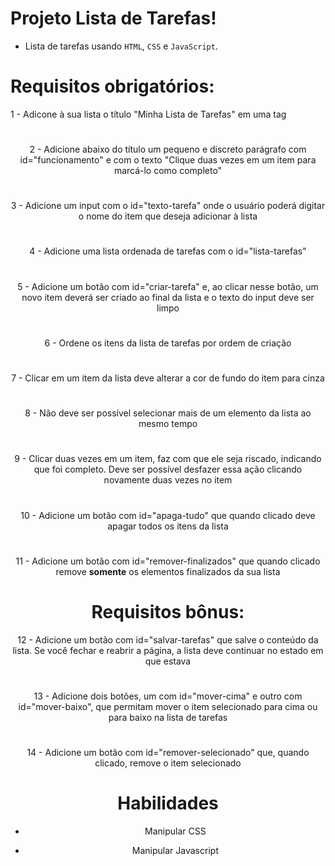 # Projeto Lista de Tarefas!
- Lista de tarefas usando `HTML`, `CSS` e `JavaScript`.

# Requisitos obrigatórios:
  1 - Adicone à sua lista o título "Minha Lista de Tarefas" em uma tag <header>
  #
  2 - Adicione abaixo do título um pequeno e discreto parágrafo com id="funcionamento" e com o texto "Clique duas vezes em um item para marcá-lo como completo"
  #
  3 - Adicione um input com o id="texto-tarefa" onde o usuário poderá digitar o nome do item que deseja adicionar à lista
  #
  4 - Adicione uma lista ordenada de tarefas com o id="lista-tarefas"
  #
  5 - Adicione um botão com id="criar-tarefa" e, ao clicar nesse botão, um novo item deverá ser criado ao final da lista e o texto do input deve ser limpo
  #
  6 - Ordene os itens da lista de tarefas por ordem de criação
  #
  7 - Clicar em um item da lista deve alterar a cor de fundo do item para cinza
  #
  8 - Não deve ser possível selecionar mais de um elemento da lista ao mesmo tempo
  #
  9 - Clicar duas vezes em um item, faz com que ele seja riscado, indicando que foi completo. Deve ser possível desfazer essa ação clicando novamente duas vezes no item
  #
  10 - Adicione um botão com id="apaga-tudo" que quando clicado deve apagar todos os itens da lista
  #
  11 - Adicione um botão com id="remover-finalizados" que quando clicado remove **somente** os elementos finalizados da sua lista

# Requisitos bônus:
  12 - Adicione um botão com id="salvar-tarefas" que salve o conteúdo da lista. Se você fechar e reabrir a página, a lista deve continuar no estado em que estava
  #
  13 - Adicione dois botões, um com id="mover-cima" e outro com id="mover-baixo", que permitam mover o item selecionado para cima ou para baixo na lista de tarefas
  #
  14 - Adicione um botão com id="remover-selecionado" que, quando clicado, remove o item selecionado

# Habilidades

- Manipular CSS

- Manipular Javascript
